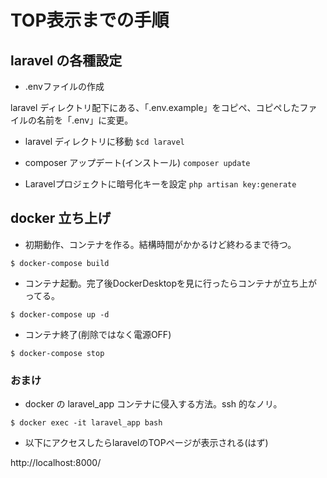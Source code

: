 # TOP表示までの手順
## laravel の各種設定

- .envファイルの作成

laravel ディレクトリ配下にある、「.env.example」をコピペ、コピペしたファイルの名前を「.env」に変更。

- laravel ディレクトリに移動
`$cd laravel`

- composer アップデート(インストール)
`composer update`

- Laravelプロジェクトに暗号化キーを設定
`php artisan key:generate`

## docker 立ち上げ

- 初期動作、コンテナを作る。結構時間がかかるけど終わるまで待つ。

`$ docker-compose build`

- コンテナ起動。完了後DockerDesktopを見に行ったらコンテナが立ち上がってる。

`$ docker-compose up -d`

- コンテナ終了(削除ではなく電源OFF)

`$ docker-compose stop`

### おまけ
- docker の laravel_app コンテナに侵入する方法。ssh 的なノリ。

`$ docker exec -it laravel_app bash`

- 以下にアクセスしたらlaravelのTOPページが表示される(はず)

http://localhost:8000/
